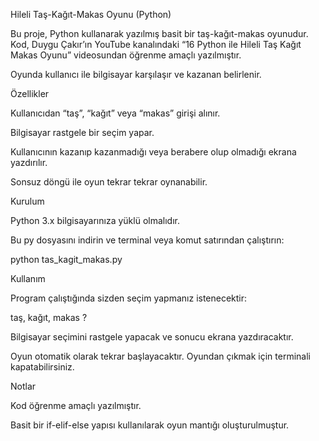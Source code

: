 Hileli Taş-Kağıt-Makas Oyunu (Python)

Bu proje, Python kullanarak yazılmış basit bir taş-kağıt-makas oyunudur. Kod, Duygu Çakır’ın YouTube kanalındaki “16 Python ile Hileli Taş Kağıt Makas Oyunu” videosundan öğrenme amaçlı yazılmıştır.

Oyunda kullanıcı ile bilgisayar karşılaşır ve kazanan belirlenir.

Özellikler

Kullanıcıdan “taş”, “kağıt” veya “makas” girişi alınır.

Bilgisayar rastgele bir seçim yapar.

Kullanıcının kazanıp kazanmadığı veya berabere olup olmadığı ekrana yazdırılır.

Sonsuz döngü ile oyun tekrar tekrar oynanabilir.

Kurulum

Python 3.x bilgisayarınıza yüklü olmalıdır.

Bu py dosyasını indirin ve terminal veya komut satırından çalıştırın:

python tas_kagit_makas.py

Kullanım

Program çalıştığında sizden seçim yapmanız istenecektir:

taş, kağıt, makas ?


Bilgisayar seçimini rastgele yapacak ve sonucu ekrana yazdıracaktır.

Oyun otomatik olarak tekrar başlayacaktır. Oyundan çıkmak için terminali kapatabilirsiniz.

Notlar

Kod öğrenme amaçlı yazılmıştır.

Basit bir if-elif-else yapısı kullanılarak oyun mantığı oluşturulmuştur.
